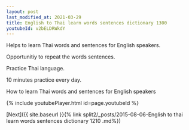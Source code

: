 ```yaml
---
layout: post
last_modified_at: 2021-03-29
title: English to Thai learn words sentences dictionary 1300 
youtubeId: v2bELDRWkdY
---
```

 
 
Helps to learn Thai words and sentences for English speakers.

Opportunitiy to repeat the words sentences. 

Practice Thai language. 
 
10 minutes practice every day. 
 
How to learn Thai words and sentences for English speakers 
 
{% include youtubePlayer.html id=page.youtubeId %}
 
 
[Next]({{ site.baseurl }}{% link  split2/_posts/2015-08-06-English to thai learn words sentences dictionary 1210 .md%})
 
